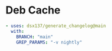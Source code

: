 # Deb Cache

```yaml
- uses: dsx137/generate_changelog@main
  with:
    BRANCH: "main"
    GREP_PARAMS: "-v nightly"
```
